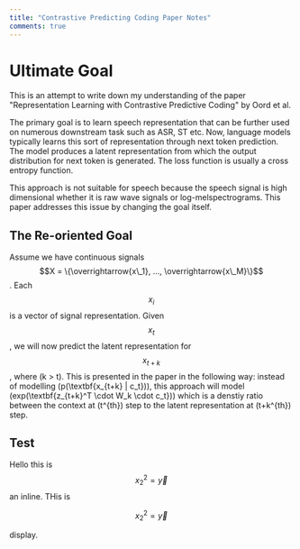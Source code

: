 ```yaml
---  
title: "Contrastive Predicting Coding Paper Notes"  
comments: true  
---  
```

# Ultimate Goal
This is an attempt to write down my understanding of the paper "Representation Learning with Contrastive Predictive Coding" by Oord et al.

The primary goal is to learn speech representation that can be further used on numerous downstream task such as ASR, ST etc. Now, language models typically learns this sort of representation through next token prediction. The model produces a latent representation from which the output distribution for next token is generated. The loss function is usually a cross entropy function. 

This approach is not suitable for speech because the speech signal is high dimensional whether it is raw wave signals or log-melspectrograms. This paper addresses this issue by changing the goal itself.

## The Re-oriented Goal
Assume we have continuous signals $$X = \{\overrightarrow{x\_1}, ..., \overrightarrow{x\_M}\}$$. Each $$x_i$$ is a vector of signal representation. Given $$x_t$$, we will now predict the latent representation for $$x_{t+k}$$, where \(k > t\). This is presented in the paper in the following way: instead of modelling \(p(\textbf{x_{t+k} | c_t})\), this approach will model \(exp(\textbf{z_{t+k}^T \cdot W_k \cdot c_t})\) which is a denstiy ratio between the context at \(t^{th}\) step to the latent representation at \(t+k^{th}\) step.

## Test
Hello this is $$x_2^2 = \vec{y}$$ an inline. THis is 

$$x_2^2 = \vec{y}$$

display.
